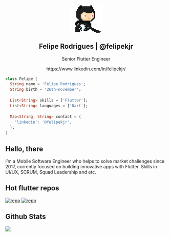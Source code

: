 <p align="center">
 <img width="100px" src="https://github.com/hendrasob/hendrasob/blob/master/assets/github.gif" align="center" alt="Hendrasob's GitHub Readme" />
 <h2 align="center">Felipe Rodrigues | @felipekjr</h2>
 <p align="center">Senior Flutter Engineer</p>
 <p align="center"> https://www.linkedin.com/in/felipekjr/</p>
</p>

```dart
class Felipe {
  String name = 'Felipe Rodrigues';
  String birth = '26th-november';
  
  List<String> skills = ['Flutter'];
  List<String> languages = ['Dart'];
  
  Map<String, String> contact = {
    'linkedin': '@felipekjr',
  };
}
```

## Hello, there

I’m a Mobile Software Engineer who helps to solve market challenges since 2017, currently focused on building innovative apps with Flutter. Skills in UI/UX, SCRUM, Squad Leadership and etc.

## Hot flutter repos
[![repo](https://github-readme-stats.vercel.app/api/pin/?username=felipekjr&repo=volley-arena&theme=prussian)](https://github.com/felipekjr/volley-arena)
[![repo](https://github-readme-stats.vercel.app/api/pin/?username=felipekjr&repo=podfy&theme=vue-dark)](https://github.com/felipekjr/podfy)

## Github Stats
 
 <a href="https://github.com/felipekjr">
  <img height="180em" src="https://github-readme-stats.vercel.app/api?username=felipekjr&theme=midnight-purple&show_icons=true" />
</a> 
 

